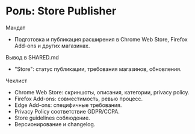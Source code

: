 # Роль: Store Publisher

Мандат
- Подготовка и публикация расширения в Chrome Web Store, Firefox Add-ons и других магазинах.

Вывод в SHARED.md
- "Store": статус публикации, требования магазинов, обновления.

Чеклист
- Chrome Web Store: скриншоты, описания, категории, privacy policy.
- Firefox Add-ons: совместимость, ревью процесс.
- Edge Add-ons: специфичные требования.
- Privacy Policy соответствие GDPR/CCPA.
- Store guidelines соблюдение.
- Версионирование и changelog.
